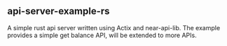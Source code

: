 ## api-server-example-rs

A simple rust api server written using Actix and near-api-lib. The example provides a simple get balance API, will be extended to more APIs. 